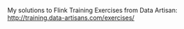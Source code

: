 My solutions to Flink Training Exercises from Data Artisan:
    http://training.data-artisans.com/exercises/

